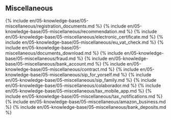 ## Miscellaneous

{% include en/05-knowledge-base/05-miscellaneous/registration_documents.md %}
{% include en/05-knowledge-base/05-miscellaneous/recommendation.md %}
{% include en/05-knowledge-base/05-miscellaneous/electronic_certificate.md %}
{% include en/05-knowledge-base/05-miscellaneous/eu_vat_check.md %}
{% include en/05-knowledge-base/05-miscellaneous/documents_download.md %}
{% include en/05-knowledge-base/05-miscellaneous/fraud.md %}
{% include en/05-knowledge-base/05-miscellaneous/bank_account.md %}
{% include en/05-knowledge-base/05-miscellaneous/contract.md %}
{% include en/05-knowledge-base/05-miscellaneous/sip_for_yorself.md %}
{% include en/05-knowledge-base/05-miscellaneous/sip_family.md %}
{% include en/05-knowledge-base/05-miscellaneous/colaborador.md %}
{% include en/05-knowledge-base/05-miscellaneous/tax_mobile_app.md %}
{% include en/05-knowledge-base/05-miscellaneous/tax_notifications.md %}
{% include en/05-knowledge-base/05-miscellaneous/amazon_business.md %}
{% include en/05-knowledge-base/05-miscellaneous/bank_deposits.md %}
